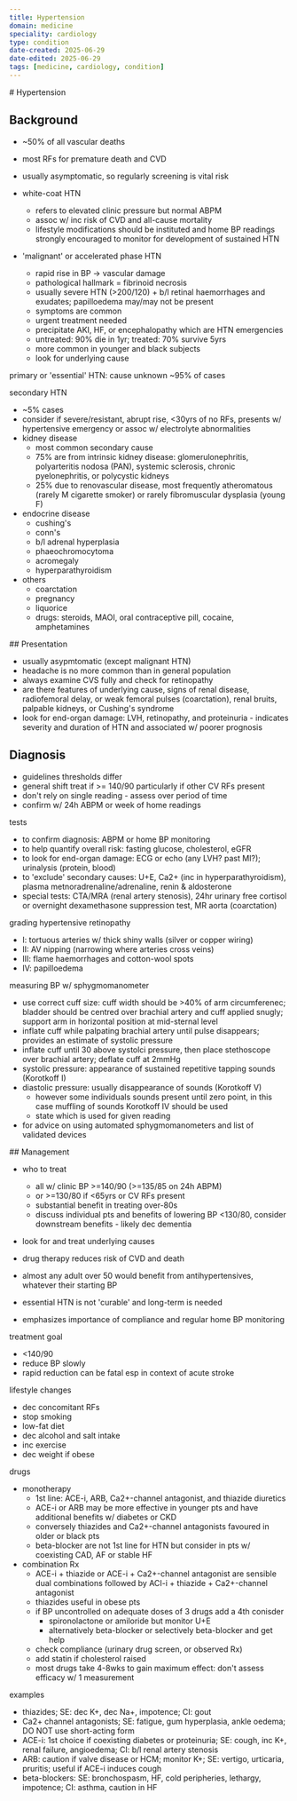 ```yaml
---
title: Hypertension
domain: medicine
speciality: cardiology
type: condition
date-created: 2025-06-29
date-edited: 2025-06-29
tags: [medicine, cardiology, condition]
---
```


# Hypertension

## Background
- ~50% of all vascular deaths 
- most RFs for premature death and CVD
- usually asymptomatic, so regularly screening is vital risk

- white-coat HTN
  - refers to elevated clinic pressure but normal ABPM
  - assoc w/ inc risk of CVD and all-cause mortality
  - lifestyle modifications should be instituted and home BP readings strongly encouraged to monitor for development of sustained HTN
- 'malignant' or accelerated phase HTN
  - rapid rise in BP -> vascular damage
  - pathological hallmark = fibrinoid necrosis
  - usually severe HTN (>200/120) + b/l retinal haemorrhages and exudates; papilloedema may/may not be present
  - symptoms are common
  - urgent treatment needed
  - precipitate AKI, HF, or encephalopathy which are HTN emergencies
  - untreated: 90% die in 1yr; treated: 70% survive 5yrs
  - more common in younger and black subjects
  - look for underlying cause
  

primary or 'essential' HTN: cause unknown ~95% of cases

secondary HTN
- ~5% cases
- consider if severe/resistant, abrupt rise, <30yrs of no RFs, presents w/ hypertensive emergency or assoc w/ electrolyte abnormalities
- kidney disease
  - most common secondary cause
  - 75% are from intrinsic kidney disease: glomerulonephritis, polyarteritis nodosa (PAN), systemic sclerosis, chronic pyelonephritis, or polycystic kidneys
  - 25% due to renovascular disease, most frequently atheromatous (rarely M cigarette smoker) or rarely fibromuscular dysplasia (young F)
- endocrine disease
  - cushing's
  - conn's
  - b/l adrenal hyperplasia
  - phaeochromocytoma
  - acromegaly
  - hyperparathyroidism
- others
  - coarctation
  - pregnancy
  - liquorice
  - drugs: steroids, MAOI, oral contraceptive pill, cocaine, amphetamines

## Presentation
- usually asypmtomatic (except malignant HTN)
- headache is no more common than in general population
- always examine CVS fully and check for retinopathy
- are there features of underlying cause, signs of renal disease, radiofemoral delay, or weak femoral pulses (coarctation), renal bruits, palpable kidneys, or Cushing's syndrome
- look for end-organ damage: LVH, retinopathy, and proteinuria - indicates severity and duration of HTN and associated w/ poorer prognosis


## Diagnosis
- guidelines thresholds differ
- general shift treat if >= 140/90 particularly if other CV RFs present
- don't rely on single reading - assess over period of time
- confirm w/ 24h ABPM or week of home readings

tests
- to confirm diagnosis: ABPM or home BP monitoring
- to help quantify overall risk: fasting glucose, cholesterol, eGFR
- to look for end-organ damage: ECG or echo (any LVH? past MI?); urinalysis (protein, blood)
- to 'exclude' secondary causes: U+E, Ca2+ (inc in hyperparathyroidism), plasma metnoradrenaline/adrenaline, renin & aldosterone
- special tests: CTA/MRA (renal artery stenosis), 24hr urinary free cortisol or overnight dexamethasone suppression test, MR aorta (coarctation)

grading hypertensive retinopathy
- I: tortuous arteries w/ thick shiny walls (silver or copper wiring)
- II: AV nipping (narrowing where arteries cross veins)
- III: flame haemorrhages and cotton-wool spots
- IV: papilloedema

measuring BP w/ sphygmomanometer
- use correct cuff size: cuff width should be >40% of arm circumferenec; bladder should be centred over brachial artery and cuff applied snugly; support arm in horizontal position at mid-sternal level
- inflate cuff while palpating brachial artery until pulse disappears; provides an estimate of systolic pressure
- inflate cuff until 30 above systolci pressure, then place stethoscope over brachial artery; deflate cuff at 2mmHg
- systolic pressure: appearance of sustained repetitive tapping sounds (Korotkoff I)
- diastolic pressure: usually disappearance of sounds (Korotkoff V)
  - however some individuals sounds present until zero point, in this case muffling of sounds Korotkoff IV should be used
  - state which is used for given reading
- for advice on using automated sphygmomanometers and list of validated devices

## Management
- who to treat
  - all w/ clinic BP >=140/90 (>=135/85 on 24h ABPM) 
  - or >=130/80 if <65yrs or CV RFs present
  - substantial benefit in treating over-80s
  - discuss individual pts and benefits of lowering BP <130/80, consider downstream benefits - likely dec dementia

- look for and treat underlying causes
- drug therapy reduces risk of CVD and death
- almost any adult over 50 would benefit from antihypertensives, whatever their starting BP
- essential HTN is not 'curable' and long-term is needed 
- emphasizes importance of compliance and regular home BP monitoring

treatment goal
- <140/90 
- reduce BP slowly
- rapid reduction can be fatal esp in context of acute stroke

lifestyle changes
- dec concomitant RFs
- stop smoking
- low-fat diet
- dec alcohol and salt intake
- inc exercise
- dec weight if obese

drugs
- monotherapy
  - 1st line: ACE-i, ARB, Ca2+-channel antagonist, and thiazide diuretics
  - ACE-i or ARB may be more effective in younger pts and have additional benefits w/ diabetes or CKD
  - conversely thiazides and Ca2+-channel antagonists favoured in older or black pts
  - beta-blocker are not 1st line for HTN but consider in pts w/ coexisting CAD, AF or stable HF
- combination Rx
  - ACE-i + thiazide or ACE-i + Ca2+-channel antagonist are sensible dual combinations followed by ACI-i + thiazide + Ca2+-channel antagonist
  - thiazides useful in obese pts
  - if BP uncontrolled on adequate doses of 3 drugs add a 4th conisder
    - spironolactone or amiloride but monitor U+E
    - alternatively beta-blocker or selectively beta-blocker and get help
  - check compliance (urinary drug screen, or observed Rx)
  - add statin if cholesterol raised
  - most drugs take 4-8wks to gain maximum effect: don't assess efficacy w/ 1 measurement

examples
- thiazides; SE: dec K+, dec Na+, impotence; CI: gout
- Ca2+ channel antagonists; SE: fatigue, gum hyperplasia, ankle oedema; DO NOT use short-acting form
- ACE-i: 1st choice if coexisting diabetes or proteinuria; SE: cough, inc K+, renal failure, angioedema; CI: b/l renal artery stenosis
- ARB: caution if valve disease or HCM; monitor K+; SE: vertigo, urticaria, pruritis; useful if ACE-i induces cough
- beta-blockers: SE: bronchospasm, HF, cold peripheries, lethargy, impotence; CI: asthma, caution in HF